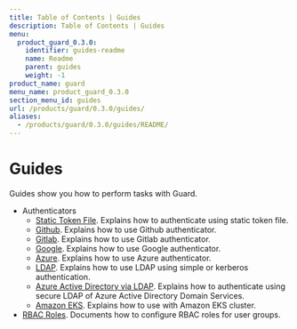 ```yaml
---
title: Table of Contents | Guides
description: Table of Contents | Guides
menu:
  product_guard_0.3.0:
    identifier: guides-readme
    name: Readme
    parent: guides
    weight: -1
product_name: guard
menu_name: product_guard_0.3.0
section_menu_id: guides
url: /products/guard/0.3.0/guides/
aliases:
  - /products/guard/0.3.0/guides/README/
---
```


# Guides

Guides show you how to perform tasks with Guard.

- Authenticators
  - [Static Token File](/products/guard/0.3.0/guides/authenticator/static_token_file). Explains how to authenticate using static token file.
  - [Github](/products/guard/0.3.0/guides/authenticator/github). Explains how to use Github authenticator.
  - [Gitlab](/products/guard/0.3.0/guides/authenticator/gitlab). Explains how to use Gitlab authenticator.
  - [Google](/products/guard/0.3.0/guides/authenticator/google). Explains how to use Google authenticator.
  - [Azure](/products/guard/0.3.0/guides/authenticator/azure). Explains how to use Azure authenticator.
  - [LDAP](/products/guard/0.3.0/guides/authenticator/ldap). Explains how to use LDAP using simple or kerberos authentication.
  - [Azure Active Directory via LDAP](/products/guard/0.3.0/guides/authenticator/ldap_azure). Explains how to authenticate using secure LDAP of Azure Active Directory Domain Services.
  - [Amazon EKS](/products/guard/0.3.0/guides/authenticator/aws_eks). Explains how to use with Amazon EKS cluster.
- [RBAC Roles](/products/guard/0.3.0/guides/rbac). Documents how to configure RBAC roles for user groups.
